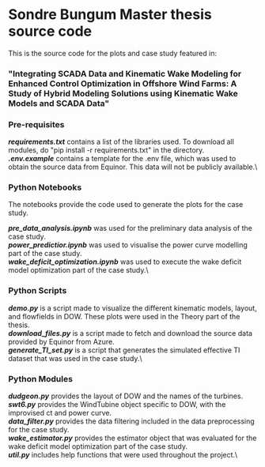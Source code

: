# Sondre Bungum Master thesis source code
This is the source code for the plots and case study featured in:
### "Integrating SCADA Data and Kinematic Wake Modeling for Enhanced Control Optimization in Offshore Wind Farms: A Study of Hybrid Modeling Solutions using Kinematic Wake Models and SCADA Data"

### Pre-requisites
**_requirements.txt_** contains a list of the libraries used. To download all modules, do "pip install -r requirements.txt" in the directory.\
**_.env.example_** contains a template for the .env file, which was used to obtain the source data from Equinor. This data will not be publicly available.\

### Python Notebooks
The notebooks provide the code used to generate the plots for the case study. 

**_pre_data_analysis.ipynb_** was used for the preliminary data analysis of the case study.\
_**power_predictior.ipynb**_ was used to visualise the power curve modelling part of the case study.\
**_wake_deficit_optimization.ipynb_** was used to execute the wake deficit model optimization part of the case study.\

### Python Scripts

_**demo.py**_ is a script made to visualize the different kinematic models, layout, and flowfields in DOW. These plots were used in the Theory part of the thesis.\
**_download_files.py_** is a script made to fetch and download the source data provided by Equinor from Azure.\
_**generate_TI_set.py**_ is a script that generates the simulated effective TI dataset that was used in the case study.\

### Python Modules

_**dudgeon.py**_ provides the layout of DOW and the names of the turbines.\
_**swt6.py**_  provides the WindTubine object specific to DOW, with the improvised ct and power curve.\
_**data_filter.py**_  provides the data filtering included in the data preprocessing for the case study.\
_**wake_estimator.py**_ provides the estimator object that was evaluated for the wake deficit model optimization part of the case study.\
_**util.py**_ includes help functions that were used throughout the project.\
